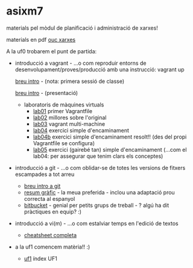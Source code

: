 # asixm7
materials pel mòdul de planificació i administració de xarxes!

materials en pdf
[ouc xarxes](http://hdl.handle.net/10609/53841) 

A la uf0 trobarem el punt de partida:
- introducció a vagrant - ...o com reproduir entorns de desenvolupament/proves/producció amb una instrucció: vagrant up

  [breu intro](uf0/intro-vagrant/intro-joan-vagrant.md) - (nota: primera sessió de classe)

  [breu intro](https://gitpitch.com/joaniznardo/asixm7/master?puf0/intro-vagrant) - (presentació)

  - laboratoris de màquines virtuals
    - [lab01](uf0/vagrant-labs/lab01) primer Vagrantfile
    - [lab02](uf0/vagrant-labs/lab02) millores sobre l'original
    - [lab03](uf0/vagrant-labs/lab03) vagrant multi-machine
    - [lab04](uf0/vagrant-labs/lab04) exercici simple d'encaminament
    - [lab04b](uf0/vagrant-labs/lab04b) exercici simple d'encaminament resolt!! (des del propi Vagrantfile se configura)
    - [lab05](uf0/vagrant-labs/lab05) exercici (gairebé tan) simple d'encaminament (...com el lab04: per assegurar que tenim clars els conceptes)
- introducció a git - ...o com oblidar-se de totes les versions de fitxers escampades a tot arreu
  - [breu intro a git](http://rogerdudler.github.io/git-guide/index.es.html) 
  - [resum gràfic](https://ndpsoftware.com/git-cheatsheet.html#loc=;) - la meua preferida - inclou una adaptació prou correcta al espanyol
  - [bitbucket](https://bitbucket.org/product) - genial per petits grups de treball - ? algú ha dit pràctiques en equip? :)
- introducció a vi(m) - ...o com estalviar temps en l'edició de textos
  - [cheatsheet completa](http://www.c50k.com/vim)

- a la uf1 comencem matèria!! :)
  - [uf1](uf1/README.md) índex UF1
